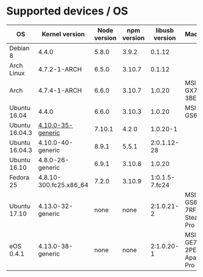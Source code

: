 # Supported devices / OS

| OS             | Kernel version         | Node version | npm version | libusb version | Machine                   |
| ---            | ---                    | ---          | ---         | ---            | ---                       |
| Debian 8       | 4.4.0                  | 5.8.0        | 3.9.2       | 0.1.12         |                           |
| Arch Linux     | 4.7.2-1-ARCH           | 6.5.0        | 3.10.7      | 0.1.12         |                           |
| Arch           | 4.7.4-1-ARCH           | 6.6.0        | 3.10.7      | 1.0.20         | MSI GX70-3BE              |
| Ubuntu 16.04   | 4.4.0                  | 6.6.0        | 3.10.3      | 1.0.20         | MSI GS60                  |
| Ubuntu 16.04.3 | [4.10.0-35-generic][1] | 7.10.1       | 4.2.0       | 1.0.20-1       |                           |
| Ubuntu 16.04.3 | 4.10.0-40-generic      | 8.9.1        | 5.5.1       | 2:0.1.12-28    |                           |
| Ubuntu 16.10   | 4.8.0-26-generic       | 6.9.1        | 3.10.8      | 1.0.20         |                           |
| Fedora 25      | 4.8.10-300.fc25.x86_64 | 7.2.0        | 3.10.9      | 1:0.1.5-7.fc24 |                           |
| Ubuntu 17.10   | 4.13.0-32-generic      | none         | none        | 2:1.0.21-2     | MSI GS63VR 7RF Stealth Pro|
| eOS 0.4.1      | 4.13.0-38-generic      | none         | none        | 2:1.0.20-1     | MSI GE70 2PE Apache Pro   |

[1]: https://wiki.ubuntu.com/Kernel/LTSEnablementStack#Ubuntu_16.04_LTS_-_Xenial_Xerus
